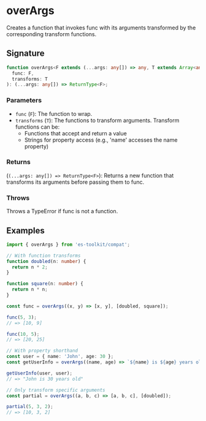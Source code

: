 # overArgs

Creates a function that invokes func with its arguments transformed by the corresponding transform functions.

## Signature

```typescript
function overArgs<F extends (...args: any[]) => any, T extends Array<any>>(
  func: F,
  transforms: T
): (...args: any[]) => ReturnType<F>;
```

### Parameters

- `func` (`F`): The function to wrap.
- `transforms` (`T`): The functions to transform arguments. Transform functions can be:
  - Functions that accept and return a value
  - Strings for property access (e.g., 'name' accesses the name property)

### Returns

(`(...args: any[]) => ReturnType<F>`): Returns a new function that transforms its arguments before passing them to func.

### Throws

Throws a TypeError if func is not a function.

## Examples

```typescript
import { overArgs } from 'es-toolkit/compat';

// With function transforms
function doubled(n: number) {
  return n * 2;
}

function square(n: number) {
  return n * n;
}

const func = overArgs((x, y) => [x, y], [doubled, square]);

func(5, 3);
// => [10, 9]

func(10, 5);
// => [20, 25]

// With property shorthand
const user = { name: 'John', age: 30 };
const getUserInfo = overArgs((name, age) => `${name} is ${age} years old`, ['name', 'age']);

getUserInfo(user, user);
// => "John is 30 years old"

// Only transform specific arguments
const partial = overArgs((a, b, c) => [a, b, c], [doubled]);

partial(5, 3, 2);
// => [10, 3, 2]
```
